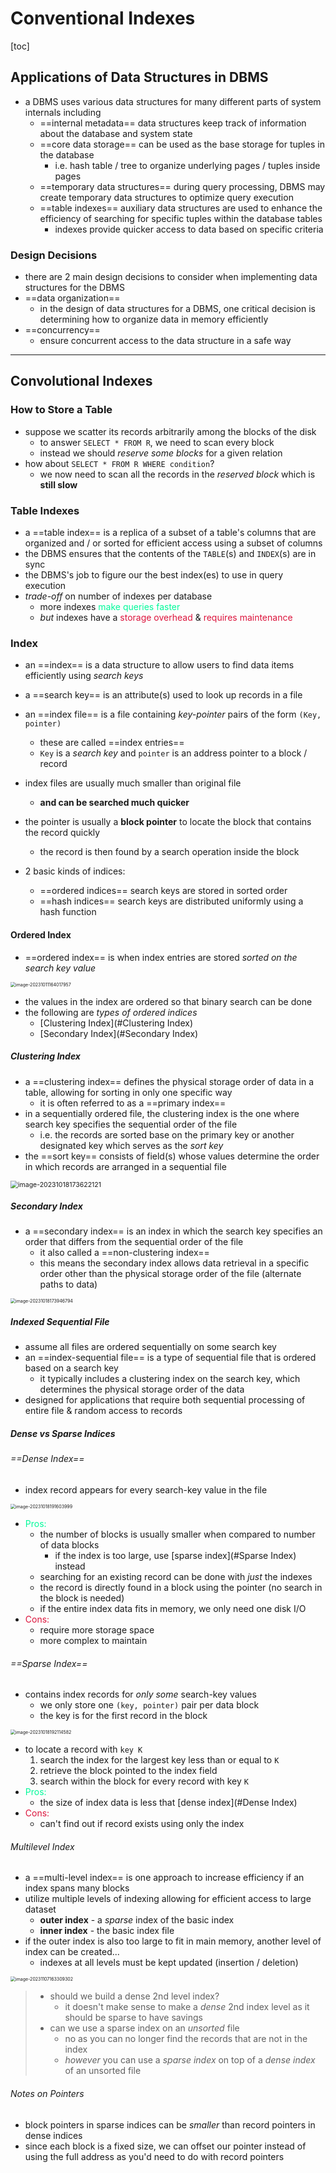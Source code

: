 # Conventional Indexes

[toc]

## Applications of Data Structures in DBMS

- a DBMS uses various data structures for many different parts of system internals including
  - ==internal metadata== data structures keep track of information about the database and system state
  - ==core data storage== can be used as the base storage for tuples in the database 
    - i.e. hash table / tree to organize underlying pages / tuples inside pages
  - ==temporary data structures== during query processing, DBMS may create temporary data structures to optimize query execution 
  - ==table indexes== auxiliary data structures are used to enhance the efficiency of searching for specific tuples within the database tables
    - indexes provide quicker access to data based on specific criteria

### Design Decisions

- there are 2 main design decisions to consider when implementing data structures for the DBMS 
- ==data organization==
  - in the design of data structures for a DBMS, one critical decision is determining how to organize data in memory efficiently
- ==concurrency==
  - ensure concurrent access to the data structure in a safe way

---

## Convolutional Indexes

### How to Store a Table

- suppose we scatter its records arbitrarily among the blocks of the disk
  - to answer `SELECT * FROM R`, we need to scan every block
  - instead we should *reserve some blocks* for a given relation
- how about `SELECT * FROM R WHERE condition`?
  - we now need to scan all the records in the *reserved block* which is **still slow**

### Table Indexes

- a ==table index== is a replica of a subset of a table's columns that are organized and / or sorted for efficient access using a subset of columns
- the DBMS ensures that the contents of the `TABLE`(s) and `INDEX`(s) are in sync
- the DBMS's job to figure our the best index(es) to use in query execution
- *trade-off* on number of indexes per database
  - more indexes <span style="color:MediumSpringGreen">make queries faster</span>
  - *but* indexes have a <span style="color:crimson">storage overhead</span> & <span style="color:crimson">requires maintenance</span>

### Index

- an ==index== is a data structure to allow users to find data items efficiently using *search keys*
- a ==search key== is an attribute(s) used to look up records in a file
- an ==index file== is a file containing *key-pointer* pairs of the form `(Key, pointer)`
  -  these are called ==index entries==
  - `Key` is a *search key* and `pointer` is an address pointer to a block / record
- index files are usually much smaller than original file
  - **and can be searched much quicker**

- the pointer is usually a **block pointer** to locate the block that contains the record quickly
  - the record is then found by a search operation inside the block
- 2 basic kinds of indices:
  - ==ordered indices== search keys are stored in sorted order
  - ==hash indices== search keys are distributed uniformly using a hash function 

####  Ordered Index

- ==ordered index== is when index entries are stored *sorted on the search key value*

<img src="images/image-20231011164017957.png" alt="image-20231011164017957" style="zoom:50%;" />

- the values in the index are ordered so that binary search can be done
- the following are *types of ordered indices*
  - [Clustering Index](#Clustering Index)
  - [Secondary Index](#Secondary Index)


##### Clustering Index

- a ==clustering index== defines the physical storage order of data in a table, allowing for sorting in only one specific way
  - it is often referred to as a ==primary index==
- in a sequentially ordered file, the clustering index is the one where search key specifies the sequential order of the file
  - i.e. the records are sorted base on the primary key or another designated key which serves as the *sort key*
- the ==sort key== consists of field(s) whose values determine the order in which records are arranged in a sequential file

<img src="images/image-20231018173622121.png" alt="image-20231018173622121" style="zoom:75%;" />

##### Secondary Index

- a ==secondary index== is an index in which the search key specifies an order that differs from the sequential order of the file
  - it also called a ==non-clustering index==
  - this means the secondary index allows data retrieval in a specific order other than the physical storage order of the file (alternate paths to data)

<img src="images/image-20231018173946794.png" alt="image-20231018173946794" style="zoom:50%;" />

##### Indexed Sequential File

- assume all files are ordered sequentially on some search key
- an ==index-sequential file== is a type of sequential file that is ordered based on a search key
  - it typically includes a clustering index on the search key, which determines the physical storage order of the data
- designed for applications that require both sequential processing of entire file & random access to records

#####  Dense vs Sparse Indices

###### ==Dense Index==

- index record appears for every search-key value in the file

<img src="images/image-20231018191603999.png" alt="image-20231018191603999" style="zoom:50%;" />

- <span style="color:MediumSpringGreen">Pros:</span>
  - the number of blocks is usually smaller when compared to number of data blocks
    - if the index is too large, use [sparse index](#Sparse Index) instead
  - searching for an existing record can be done with *just* the indexes
  - the record is directly found in a block using the pointer (no search in the block is needed)
  - if the entire index data fits in memory, we only need one disk I/O 
- <span style="color:crimson">Cons:</span>
  - require more storage space
  - more complex to maintain 

###### ==Sparse Index==

- contains index records for *only some* search-key values
  - we only store one `(key, pointer)` pair per data block
  - the key is for the first record in the block

<img src="images/image-20231018192114582.png" alt="image-20231018192114582" style="zoom:50%;" />

- to locate a record with `key K`
  1. search the index for the largest key less than or equal to `K`
  2. retrieve the block pointed to the index field
  3. search within the block for every record with key `K`
- <span style="color:MediumSpringGreen">Pros:</span>
  - the size of index data is less that [dense index](#Dense Index)
- <span style="color:crimson">Cons:</span> 
  - can't find out if record exists using only the index

###### Multilevel Index

- a ==multi-level index== is one approach to increase efficiency if an index spans many blocks
- utilize multiple levels of indexing allowing for efficient access to large dataset
  - **outer index** - a *sparse* index of the basic index
  - **inner index** - the basic index file
- if the outer index is also too large to fit in main memory, another level of index can be created...
  - indexes at all levels must be kept updated (insertion / deletion) 

<img src="images/image-20231107163309302.png" alt="image-20231107163309302" style="zoom:50%;" />

> - should we build a dense 2nd level index?
>   - it doesn't make sense to make a *dense* 2nd index level as it should be sparse to have savings
> - can we use a sparse index on an *unsorted* file
>   - no as you can no longer find the records that are not in the index
>   - *however* you can use a *sparse index* on top of a *dense index* of an unsorted file

###### Notes on Pointers

- block pointers in sparse indices can be *smaller* than record pointers in dense indices
- since each block is a fixed size, we can offset our pointer instead of using the full address as you'd need to do with record pointers

